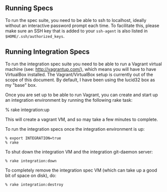 Running Specs
-------------

To run the spec suite, you need to be able to ssh to localhost, ideally
without an interactive password prompt each time. To facilitate this,
please make sure an SSH key that is added to your `ssh-agent` is also
listed in `$HOME/.ssh/authorized_keys`.

Running Integration Specs
-------------------------

To run the integration spec suite you need to be able to run a Vagrant virtual machine (see: http://vagrantup.com/), which means you will have to have VirtualBox installed.  The Vagrant/VirtualBox setup is currently out of the scope of this document.  By default, I have been using the lucid32 box as my "base" box.

Once you are set up to be able to run Vagrant, you can create and start up an integration environment by running the following rake task:

% rake integration:up

This will create a vagrant VM, and so may take a few minutes to complete.


To run the integration specs once the integration environment is up:

    % export INTEGRATION=true
    % rake

To shut down the integration VM and the integration git-daemon server:

    % rake integration:down

To completely remove the integration spec VM (which can take up a good bit of space on disk), do:

    % rake integration:destroy
